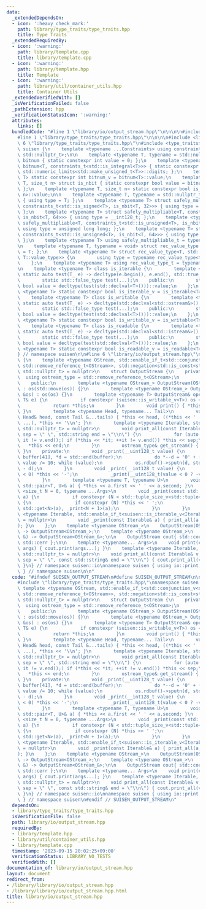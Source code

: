 ```yaml
---
data:
  _extendedDependsOn:
  - icon: ':heavy_check_mark:'
    path: library/type_traits/type_traits.hpp
    title: Type Traits
  _extendedRequiredBy:
  - icon: ':warning:'
    path: library/template.cpp
    title: library/template.cpp
  - icon: ':warning:'
    path: library/template.hpp
    title: Template
  - icon: ':warning:'
    path: library/util/container_utils.hpp
    title: Container Utils
  _extendedVerifiedWith: []
  _isVerificationFailed: false
  _pathExtension: hpp
  _verificationStatusIcon: ':warning:'
  attributes:
    links: []
  bundledCode: "#line 1 \"library/io/output_stream.hpp\"\n\n\n\n#include <iostream>\n\
    #line 1 \"library/type_traits/type_traits.hpp\"\n\n\n\n#include <limits>\n#line\
    \ 6 \"library/type_traits/type_traits.hpp\"\n#include <type_traits>\n\nnamespace\
    \ suisen {\n    template <typename ...Constraints> using constraints_t = std::enable_if_t<std::conjunction_v<Constraints...>,\
    \ std::nullptr_t>;\n\n    template <typename T, typename = std::nullptr_t> struct\
    \ bitnum { static constexpr int value = 0; };\n    template <typename T> struct\
    \ bitnum<T, constraints_t<std::is_integral<T>>> { static constexpr int value =\
    \ std::numeric_limits<std::make_unsigned_t<T>>::digits; };\n    template <typename\
    \ T> static constexpr int bitnum_v = bitnum<T>::value;\n    template <typename\
    \ T, size_t n> struct is_nbit { static constexpr bool value = bitnum_v<T> == n;\
    \ };\n    template <typename T, size_t n> static constexpr bool is_nbit_v = is_nbit<T,\
    \ n>::value;\n\n    template <typename T, typename = std::nullptr_t> struct safely_multipliable\
    \ { using type = T; };\n    template <typename T> struct safely_multipliable<T,\
    \ constraints_t<std::is_signed<T>, is_nbit<T, 32>>> { using type = long long;\
    \ };\n    template <typename T> struct safely_multipliable<T, constraints_t<std::is_signed<T>,\
    \ is_nbit<T, 64>>> { using type = __int128_t; };\n    template <typename T> struct\
    \ safely_multipliable<T, constraints_t<std::is_unsigned<T>, is_nbit<T, 32>>> {\
    \ using type = unsigned long long; };\n    template <typename T> struct safely_multipliable<T,\
    \ constraints_t<std::is_unsigned<T>, is_nbit<T, 64>>> { using type = __uint128_t;\
    \ };\n    template <typename T> using safely_multipliable_t = typename safely_multipliable<T>::type;\n\
    \n    template <typename T, typename = void> struct rec_value_type { using type\
    \ = T; };\n    template <typename T> struct rec_value_type<T, std::void_t<typename\
    \ T::value_type>> {\n        using type = typename rec_value_type<typename T::value_type>::type;\n\
    \    };\n    template <typename T> using rec_value_type_t = typename rec_value_type<T>::type;\n\
    \n    template <typename T> class is_iterable {\n        template <typename T_>\
    \ static auto test(T_ e) -> decltype(e.begin(), e.end(), std::true_type{});\n\
    \        static std::false_type test(...);\n    public:\n        static constexpr\
    \ bool value = decltype(test(std::declval<T>()))::value;\n    };\n    template\
    \ <typename T> static constexpr bool is_iterable_v = is_iterable<T>::value;\n\
    \    template <typename T> class is_writable {\n        template <typename T_>\
    \ static auto test(T_ e) -> decltype(std::declval<std::ostream&>() << e, std::true_type{});\n\
    \        static std::false_type test(...);\n    public:\n        static constexpr\
    \ bool value = decltype(test(std::declval<T>()))::value;\n    };\n    template\
    \ <typename T> static constexpr bool is_writable_v = is_writable<T>::value;\n\
    \    template <typename T> class is_readable {\n        template <typename T_>\
    \ static auto test(T_ e) -> decltype(std::declval<std::istream&>() >> e, std::true_type{});\n\
    \        static std::false_type test(...);\n    public:\n        static constexpr\
    \ bool value = decltype(test(std::declval<T>()))::value;\n    };\n    template\
    \ <typename T> static constexpr bool is_readable_v = is_readable<T>::value;\n\
    } // namespace suisen\n\n#line 6 \"library/io/output_stream.hpp\"\nnamespace suisen::io\
    \ {\n    template <typename OStream, std::enable_if_t<std::conjunction_v<std::is_base_of<std::ostream,\
    \ std::remove_reference_t<OStream>>, std::negation<std::is_const<std::remove_reference_t<OStream>>>>,\
    \ std::nullptr_t> = nullptr>\n    struct OutputStream {\n    private:\n      \
    \  using ostream_type = std::remove_reference_t<OStream>;\n        OStream os;\n\
    \    public:\n        template <typename OStream_> OutputStream(OStream_ &&os)\
    \ : os(std::move(os)) {}\n        template <typename OStream_> OutputStream(OStream_\
    \ &os) : os(os) {}\n        template <typename T> OutputStream& operator<<(const\
    \ T& e) {\n            if constexpr (suisen::is_writable_v<T>) os << e; else _print(e);\n\
    \            return *this;\n        }\n        void print() { *this << '\\n';\
    \ }\n        template <typename Head, typename... Tail>\n        void print(const\
    \ Head& head, const Tail &...tails) { *this << head, ((*this << ' ' << tails),\
    \ ...), *this << '\\n'; }\n        template <typename Iterable, std::enable_if_t<suisen::is_iterable_v<Iterable>,\
    \ std::nullptr_t> = nullptr>\n        void print_all(const Iterable& v, std::string\
    \ sep = \" \", std::string end = \"\\n\") {\n            for (auto it = v.begin();\
    \ it != v.end();) if (*this << *it; ++it != v.end()) *this << sep;\n         \
    \   *this << end;\n        }\n        ostream_type& get_stream() { return os;\
    \ }\n    private:\n        void _print(__uint128_t value) {\n            char\
    \ buffer[41], *d = std::end(buffer);\n            do *--d = '0' + (value % 10),\
    \ value /= 10; while (value);\n            os.rdbuf()->sputn(d, std::end(buffer)\
    \ - d);\n        }\n        void _print(__int128_t value) {\n            if (value\
    \ < 0) *this << '-';\n            _print(__uint128_t(value < 0 ? -value : value));\n\
    \        }\n        template <typename T, typename U>\n        void _print(const\
    \ std::pair<T, U>& a) { *this << a.first << ' ' << a.second; }\n        template\
    \ <size_t N = 0, typename ...Args>\n        void _print(const std::tuple<Args...>&\
    \ a) {\n            if constexpr (N < std::tuple_size_v<std::tuple<Args...>>)\
    \ {\n                if constexpr (N) *this << ' ';\n                *this <<\
    \ std::get<N>(a), _print<N + 1>(a);\n            }\n        }\n        template\
    \ <typename Iterable, std::enable_if_t<suisen::is_iterable_v<Iterable>, std::nullptr_t>\
    \ = nullptr>\n        void _print(const Iterable& a) { print_all(a, \" \", \"\"\
    ); }\n    };\n    template <typename OStream_>\n    OutputStream(OStream_ &&)\
    \ -> OutputStream<OStream_>;\n    template <typename OStream_>\n    OutputStream(OStream_\
    \ &) -> OutputStream<OStream_&>;\n\n    OutputStream cout{ std::cout }, cerr{\
    \ std::cerr };\n\n    template <typename... Args>\n    void print(const Args &...\
    \ args) { cout.print(args...); }\n    template <typename Iterable, std::enable_if_t<suisen::is_iterable_v<Iterable>,\
    \ std::nullptr_t> = nullptr>\n    void print_all(const Iterable& v, const std::string&\
    \ sep = \" \", const std::string& end = \"\\n\") { cout.print_all(v, sep, end);\
    \ }\n} // namespace suisen::io\nnamespace suisen { using io::print, io::print_all;\
    \ } // namespace suisen\n\n"
  code: "#ifndef SUISEN_OUTPUT_STREAM\n#define SUISEN_OUTPUT_STREAM\n\n#include <iostream>\n\
    #include \"library/type_traits/type_traits.hpp\"\nnamespace suisen::io {\n   \
    \ template <typename OStream, std::enable_if_t<std::conjunction_v<std::is_base_of<std::ostream,\
    \ std::remove_reference_t<OStream>>, std::negation<std::is_const<std::remove_reference_t<OStream>>>>,\
    \ std::nullptr_t> = nullptr>\n    struct OutputStream {\n    private:\n      \
    \  using ostream_type = std::remove_reference_t<OStream>;\n        OStream os;\n\
    \    public:\n        template <typename OStream_> OutputStream(OStream_ &&os)\
    \ : os(std::move(os)) {}\n        template <typename OStream_> OutputStream(OStream_\
    \ &os) : os(os) {}\n        template <typename T> OutputStream& operator<<(const\
    \ T& e) {\n            if constexpr (suisen::is_writable_v<T>) os << e; else _print(e);\n\
    \            return *this;\n        }\n        void print() { *this << '\\n';\
    \ }\n        template <typename Head, typename... Tail>\n        void print(const\
    \ Head& head, const Tail &...tails) { *this << head, ((*this << ' ' << tails),\
    \ ...), *this << '\\n'; }\n        template <typename Iterable, std::enable_if_t<suisen::is_iterable_v<Iterable>,\
    \ std::nullptr_t> = nullptr>\n        void print_all(const Iterable& v, std::string\
    \ sep = \" \", std::string end = \"\\n\") {\n            for (auto it = v.begin();\
    \ it != v.end();) if (*this << *it; ++it != v.end()) *this << sep;\n         \
    \   *this << end;\n        }\n        ostream_type& get_stream() { return os;\
    \ }\n    private:\n        void _print(__uint128_t value) {\n            char\
    \ buffer[41], *d = std::end(buffer);\n            do *--d = '0' + (value % 10),\
    \ value /= 10; while (value);\n            os.rdbuf()->sputn(d, std::end(buffer)\
    \ - d);\n        }\n        void _print(__int128_t value) {\n            if (value\
    \ < 0) *this << '-';\n            _print(__uint128_t(value < 0 ? -value : value));\n\
    \        }\n        template <typename T, typename U>\n        void _print(const\
    \ std::pair<T, U>& a) { *this << a.first << ' ' << a.second; }\n        template\
    \ <size_t N = 0, typename ...Args>\n        void _print(const std::tuple<Args...>&\
    \ a) {\n            if constexpr (N < std::tuple_size_v<std::tuple<Args...>>)\
    \ {\n                if constexpr (N) *this << ' ';\n                *this <<\
    \ std::get<N>(a), _print<N + 1>(a);\n            }\n        }\n        template\
    \ <typename Iterable, std::enable_if_t<suisen::is_iterable_v<Iterable>, std::nullptr_t>\
    \ = nullptr>\n        void _print(const Iterable& a) { print_all(a, \" \", \"\"\
    ); }\n    };\n    template <typename OStream_>\n    OutputStream(OStream_ &&)\
    \ -> OutputStream<OStream_>;\n    template <typename OStream_>\n    OutputStream(OStream_\
    \ &) -> OutputStream<OStream_&>;\n\n    OutputStream cout{ std::cout }, cerr{\
    \ std::cerr };\n\n    template <typename... Args>\n    void print(const Args &...\
    \ args) { cout.print(args...); }\n    template <typename Iterable, std::enable_if_t<suisen::is_iterable_v<Iterable>,\
    \ std::nullptr_t> = nullptr>\n    void print_all(const Iterable& v, const std::string&\
    \ sep = \" \", const std::string& end = \"\\n\") { cout.print_all(v, sep, end);\
    \ }\n} // namespace suisen::io\nnamespace suisen { using io::print, io::print_all;\
    \ } // namespace suisen\n#endif // SUISEN_OUTPUT_STREAM\n"
  dependsOn:
  - library/type_traits/type_traits.hpp
  isVerificationFile: false
  path: library/io/output_stream.hpp
  requiredBy:
  - library/template.hpp
  - library/util/container_utils.hpp
  - library/template.cpp
  timestamp: '2023-09-15 20:02:25+09:00'
  verificationStatus: LIBRARY_NO_TESTS
  verifiedWith: []
documentation_of: library/io/output_stream.hpp
layout: document
redirect_from:
- /library/library/io/output_stream.hpp
- /library/library/io/output_stream.hpp.html
title: library/io/output_stream.hpp
---
```

